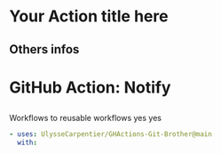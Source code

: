 # Your Action title here

## Others infos

<!-- start branding -->
<!-- end branding -->
<!-- start title -->

# GitHub Action: Notify

<!-- end title -->
<!-- start badges -->

## <!-- end badges -->

</div>
<!-- start description -->
Workflows to reusable workflows yes yes

<!-- end description -->
<!-- start contents -->
<!-- end contents -->
<!-- start usage -->

```yaml
- uses: UlysseCarpentier/GHActions-Git-Brother@main
  with:
```

<!-- end usage -->
<!-- start inputs -->
<!-- end inputs -->
<!-- start outputs -->
<!-- end outputs -->
<!-- start [.github/ghadocs/examples/] -->
<!-- end [.github/ghadocs/examples/] -->
